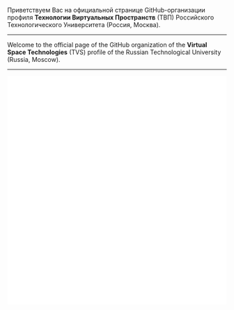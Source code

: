 Приветствуем Вас на официальной странице GitHub-организации профиля **Технологии Виртуальных Пространств** (ТВП) Российского Технологического Университета (Россия, Москва). 

---

Welcome to the official page of the GitHub organization of the **Virtual Space Technologies** (TVS) profile of the Russian Technological University (Russia, Moscow).

---

![Metrics](github-metrics.svg)
